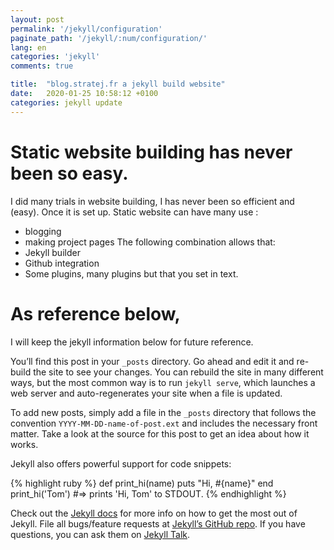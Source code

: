 ```yaml
---
layout: post
permalink: '/jekyll/configuration'
paginate_path: '/jekyll/:num/configuration/'
lang: en
categories: 'jekyll'
comments: true

title:  "blog.stratej.fr a jekyll build website"
date:   2020-01-25 10:58:12 +0100
categories: jekyll update
---
```

# Static website building has never been so easy.
I did many trials in website building, I has never been so efficient and (easy). Once it is set up.
Static website can have many use : 
- blogging
- making project pages
The following combination allows that: 
- Jekyll builder
- Github integration
- Some plugins, many plugins but that you set in text.

# As reference below, 
I will keep the jekyll information below for future reference. 

You’ll find this post in your `_posts` directory. Go ahead and edit it and re-build the site to see your changes. You can rebuild the site in many different ways, but the most common way is to run `jekyll serve`, which launches a web server and auto-regenerates your site when a file is updated.

To add new posts, simply add a file in the `_posts` directory that follows the convention `YYYY-MM-DD-name-of-post.ext` and includes the necessary front matter. Take a look at the source for this post to get an idea about how it works.

Jekyll also offers powerful support for code snippets:

{% highlight ruby %}
def print_hi(name)
  puts "Hi, #{name}"
end
print_hi('Tom')
#=> prints 'Hi, Tom' to STDOUT.
{% endhighlight %}

Check out the [Jekyll docs][jekyll-docs] for more info on how to get the most out of Jekyll. File all bugs/feature requests at [Jekyll’s GitHub repo][jekyll-gh]. If you have questions, you can ask them on [Jekyll Talk][jekyll-talk].

[jekyll-docs]: https://jekyllrb.com/docs/home
[jekyll-gh]:   https://github.com/jekyll/jekyll
[jekyll-talk]: https://talk.jekyllrb.com/

